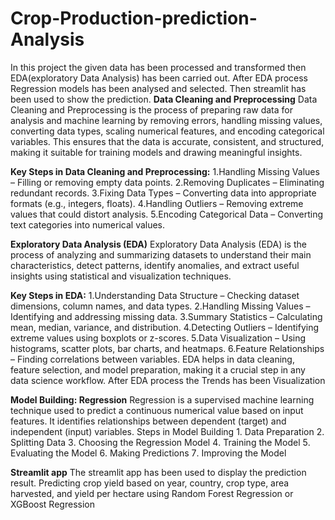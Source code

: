 # Crop-Production-prediction-Analysis
In this project the given data has been processed and transformed then EDA(exploratory Data Analysis) has been carried out.
After EDA process Regression models has been analysed and selected.
Then streamlit has been used to show the prediction. 
**Data Cleaning and Preprocessing**
Data Cleaning and Preprocessing is the process of preparing raw data for analysis and machine learning by removing errors, handling missing values, converting data types, scaling numerical features, and encoding categorical variables. This ensures that the data is accurate, consistent, and structured, making it suitable for training models and drawing meaningful insights.

**Key Steps in Data Cleaning and Preprocessing:**
    1.Handling Missing Values – Filling or removing empty data points.
    2.Removing Duplicates – Eliminating redundant records.
    3.Fixing Data Types – Converting data into appropriate formats (e.g., integers, floats).
    4.Handling Outliers – Removing extreme values that could distort analysis.
    5.Encoding Categorical Data – Converting text categories into numerical values.

**Exploratory Data Analysis (EDA)**
Exploratory Data Analysis (EDA) is the process of analyzing and summarizing datasets to understand their main characteristics, detect patterns, identify anomalies, and extract useful insights using statistical and visualization techniques.

**Key Steps in EDA:**
    1.Understanding Data Structure – Checking dataset dimensions, column names, and data types.
    2.Handling Missing Values – Identifying and addressing missing data.
    3.Summary Statistics – Calculating mean, median, variance, and distribution.
    4.Detecting Outliers – Identifying extreme values using boxplots or z-scores.
    5.Data Visualization – Using histograms, scatter plots, bar charts, and heatmaps.
    6.Feature Relationships – Finding correlations between variables.
EDA helps in data cleaning, feature selection, and model preparation, making it a crucial step in any data science workflow.
After EDA process the Trends has been Visualization

**Model Building: Regression**
        Regression is a supervised machine learning technique used to predict a continuous numerical value based on input features. It identifies relationships between dependent (target) and independent (input) variables.
    Steps in Model Building
    1. Data Preparation
    2️. Splitting Data
    3️. Choosing the Regression Model
    4️. Training the Model
    5️. Evaluating the Model
    6️. Making Predictions
    7️. Improving the Model

**Streamlit app**
    The streamlit app has been used to display the prediction result. Predicting crop yield based on year, country, crop type, area harvested, and yield per hectare using Random Forest Regression or XGBoost Regression
